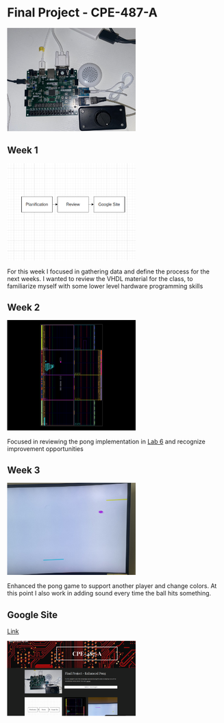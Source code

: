 # Final Project - CPE-487-A

<img src="IMG-2747.jpg" alt="drawing" width="300"/>

## Week 1

<img src="plan6.png" alt="drawing" width="300"/>
 
For this week I focused in gathering data and define the process for the next weeks. I wanted to review the VHDL material for the class, to familiarize myself with some lower level hardware programming skills

## Week 2

<img src="implemenation.png" alt="drawing" width="300"/>

Focused in reviewing the pong implementation in [Lab 6](https://github.com/marcusats/CPE-487-A/tree/main/Assignment5_lab3%266/Lab6) and recognize improvement opportunities 

## Week 3

<img src="IMG-2762.jpg" alt="drawing" width="300"/>

Enhanced the pong game to support another player and change colors. At this point I also work in adding sound every time the ball hits something. 

## Google Site
[Link](https://sites.google.com/stevens.edu/finalprojectcpe-487/home)

<img src="site.png" alt="drawing" width="300"/>


